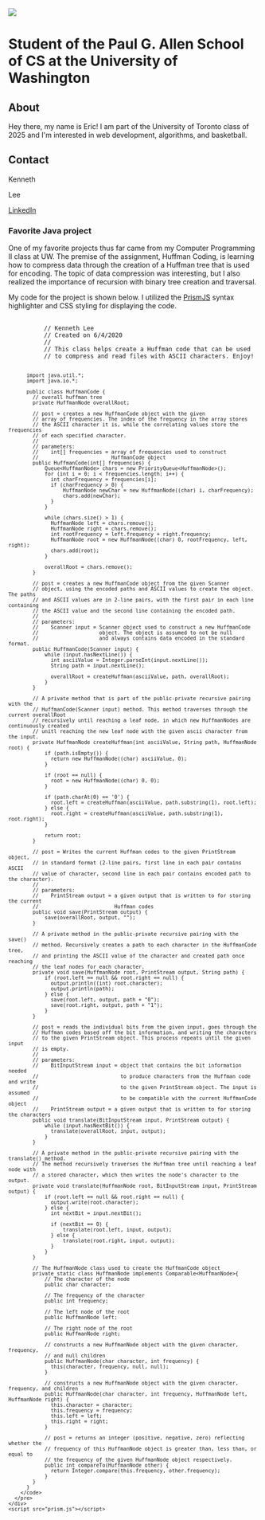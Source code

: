 
<!DOCTYPE html>
<html>
  <head>
    <title>Eric Li</title>
    <link rel="icon" type="image/png" href="img/favicon.png">
    <link rel="stylesheet" href="index.css">
    <link href="https://fonts.googleapis.com/css2?family=Open+Sans:wght@400;600&display=swap" rel="stylesheet">
    <link href="prism.css" rel="stylesheet">
  </head>
  <body>
    <div>
      <img src="img/profile.jpg">
    </div>
    <div class="container">
      <h1>Student of the Paul G. Allen School of CS at the University of Washington</h1>
      <div class="flex">
        <div class="about">
          <h2>About</h2>
          <p>
            Hey there, my name is Eric! I am part of the University of Toronto class of 2025 and I'm interested in web development,
            algorithms, and basketball.
          </p>
        </div>
        <div class="contact">
          <h2>Contact</h2>
          <p>Kenneth</p>
          <p>Lee</p>
          <a href="https://www.linkedin.com/in/kenneth-lee-5141781a5/" target="_blank">LinkedIn</a>
        </div>
      </div>
    </div>
    <div class="project">
      <h3>Favorite Java project</h3>
      <p>
        One of my favorite projects thus far came from my Computer Programming II
        class at UW. The premise of the assignment, Huffman Coding, is learning how
        to compress data through the creation of a Huffman tree
        that is used for encoding. The topic of data compression was interesting, but
        I also realized the importance of recursion with binary tree creation and
        traversal.
      </p>
      <p>
        My code for the project is shown below. I utilized the <a href="https://prismjs.com/" target="_blank">PrismJS</a> syntax highlighter
        and CSS styling for displaying the code.
      </p>
    </div>
    <div class="code-container">
      <pre>
        <code class="language-java">
          // Kenneth Lee
          // Created on 6/4/2020
          //
          // This class helps create a Huffman code that can be used
          // to compress and read files with ASCII characters. Enjoy!

          import java.util.*;
          import java.io.*;

          public class HuffmanCode {
            // overall huffman tree
            private HuffmanNode overallRoot;
            
            // post = creates a new HuffmanCode object with the given
            // array of frequencies. The index of the frequency in the array stores
            // the ASCII character it is, while the correlating values store the frequencies
            // of each specified character.
            //
            // parameters:
            //    int[] frequencies = array of frequencies used to construct
            //                        HuffmanCode object
            public HuffmanCode(int[] frequencies) {
                Queue<HuffmanNode> chars = new PriorityQueue<HuffmanNode>();
                for (int i = 0; i < frequencies.length; i++) {
                  int charFrequency = frequencies[i];
                  if (charFrequency > 0) {
                      HuffmanNode newChar = new HuffmanNode((char) i, charFrequency);
                      chars.add(newChar);
                  }
                }
              
                while (chars.size() > 1) {
                  HuffmanNode left = chars.remove();
                  HuffmanNode right = chars.remove();
                  int rootFrequency = left.frequency + right.frequency;
                  HuffmanNode root = new HuffmanNode((char) 0, rootFrequency, left, right);
                  chars.add(root);
                }
              
                overallRoot = chars.remove();
            }
            
            // post = creates a new HuffmanCode object from the given Scanner
            // object, using the encoded paths and ASCII values to create the object. The paths
            // and ASCII values are in 2-line pairs, with the first pair in each line containing
            // the ASCII value and the second line containing the encoded path.
            //
            // parameters:
            //    Scanner input = Scanner object used to construct a new HuffmanCode
            //                    object. The object is assumed to not be null
            //                    and always contains data encoded in the standard format.
            public HuffmanCode(Scanner input) {
                while (input.hasNextLine()) {
                  int asciiValue = Integer.parseInt(input.nextLine());
                  String path = input.nextLine();
                  
                  overallRoot = createHuffman(asciiValue, path, overallRoot);
                }
            }
            
            // A private method that is part of the public-private recursive pairing with the
            // HuffmanCode(Scanner input) method. This method traverses through the current overallRoot
            // recursively until reaching a leaf node, in which new HuffmanNodes are continuously created
            // unitl reaching the new leaf node with the given ascii character from the input.
            private HuffmanNode createHuffman(int asciiValue, String path, HuffmanNode root) {
                if (path.isEmpty()) {
                  return new HuffmanNode((char) asciiValue, 0);
                }
              
                if (root == null) {
                  root = new HuffmanNode((char) 0, 0);
                }
              
                if (path.charAt(0) == '0') {
                  root.left = createHuffman(asciiValue, path.substring(1), root.left);
                } else {
                  root.right = createHuffman(asciiValue, path.substring(1), root.right);
                }
              
                return root;
            }
            
            // post = Writes the current Huffman codes to the given PrintStream object,
            // in standard format (2-line pairs, first line in each pair contains ASCII
            // value of character, second line in each pair contains encoded path to the character).
            //
            // parameters:
            //    PrintStream output = a given output that is written to for storing the current
            //                         Huffman codes
            public void save(PrintStream output) {
                save(overallRoot, output, "");
            }
            
            // A private method in the public-private recursive pairing with the save()
            // method. Recursively creates a path to each character in the HuffmanCode tree,
            // and printing the ASCII value of the character and created path once reaching
            // the leaf nodes for each character.
            private void save(HuffmanNode root, PrintStream output, String path) {
                if (root.left == null && root.right == null) {
                  output.println((int) root.character);
                  output.println(path);
                } else {
                  save(root.left, output, path + "0");
                  save(root.right, output, path + "1");
                }
            }
            
            // post = reads the individual bits from the given input, goes through the
            // Huffman codes based off the bit information, and writing the characters
            // to the given PrintStream object. This process repeats until the given input
            // is empty.
            //
            // parameters:
            //    BitInputStream input = object that contains the bit information needed
            //                           to produce characters from the Huffman code and write
            //                           to the given PrintStream object. The input is assumed
            //                           to be compatible with the current HuffmanCode object
            //    PrintStream output = a given output that is written to for storing the characters
            public void translate(BitInputStream input, PrintStream output) {
                while (input.hasNextBit()) {
                  translate(overallRoot, input, output);
                }
            }
            
            // A private method in the public-private recursive pairing with the translate() method.
            // The method recursively traverses the Huffman tree until reaching a leaf node with
            // a stored character, which then writes the node's character to the output.
            private void translate(HuffmanNode root, BitInputStream input, PrintStream output) {
                if (root.left == null && root.right == null) {
                  output.write(root.character);
                } else {
                  int nextBit = input.nextBit();
                    
                  if (nextBit == 0) {
                      translate(root.left, input, output);
                  } else {
                      translate(root.right, input, output);
                  }
                }
            }
            
            // The HuffmanNode class used to create the HuffmanCode object
            private static class HuffmanNode implements Comparable<HuffmanNode>{
                // The character of the node
                public char character;
              
                // The frequency of the character
                public int frequency;
              
                // The left node of the root
                public HuffmanNode left;
              
                // The right node of the root
                public HuffmanNode right;
              
                // constructs a new HuffmanNode object with the given character, frequency,
                // and null children
                public HuffmanNode(char character, int frequency) {
                  this(character, frequency, null, null);
                }
              
                // constructs a new HuffmanNode object with the given character, frequency, and children
                public HuffmanNode(char character, int frequency, HuffmanNode left, HuffmanNode right) {
                  this.character = character;
                  this.frequency = frequency;
                  this.left = left;
                  this.right = right;
                }
              
                // post = returns an integer (positive, negative, zero) reflecting whether the
                // frequency of this HuffmanNode object is greater than, less than, or equal to
                // the frequency of the given HuffmanNode object respectively.
                public int compareTo(HuffmanNode other) {
                  return Integer.compare(this.frequency, other.frequency);
                }
            }
          }
        </code>
      </pre>
    </div>
    <script src="prism.js"></script>
  </body>
</html>
